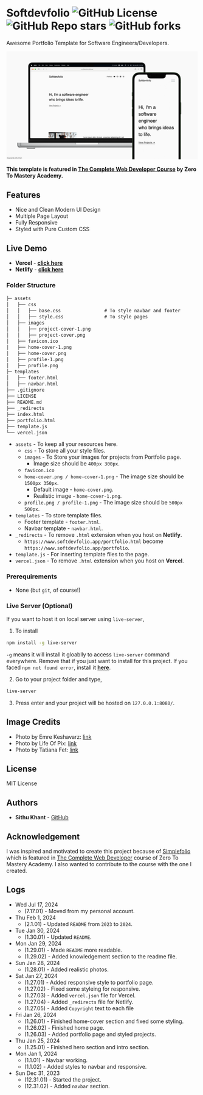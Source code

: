 # Softdevfolio ![GitHub License](https://img.shields.io/github/license/sithu-khant/softdevfolio) ![GitHub Repo stars](https://img.shields.io/github/stars/sithu-khant/softdevfolio) ![GitHub forks](https://img.shields.io/github/forks/sithu-khant/softdevfolio)

Awesome Portfolio Template for Software Engineers/Developers.

![](assets/softdevfolio-cover.png)

**This template is featured in [The Complete Web Developer Course](https://zerotomastery.io/courses/coding-bootcamp/) by
Zero To Mastery Academy.**

## Features

* Nice and Clean Modern UI Design
* Multiple Page Layout
* Fully Responsive
* Styled with Pure Custom CSS

## Live Demo

* **Vercel** - **[click here](https://softdevfolio.vercel.app/)**
* **Netlify** - **[click here](https://softdevfolio.Netlify.app/)**

[//]: # (## To support my work?)

[//]: # ()
[//]: # (<a href="https://www.buymeacoffee.com/sithukhant" target="_blank"><img src="https://cdn.buymeacoffee.com/buttons/v2/arial-yellow.png" alt="Buy Me A Coffee" style="height: 60px !important;width: 217px !important;" ></a>)

### Folder Structure

```
├─ assets
│   ├── css
│   │   ├── base.css                # To style navbar and footer
│   │   ├── style.css               # To style pages
│   ├── images                      
│   │   ├── project-cover-1.png    
│   │   ├── project-cover.png
│   ├── favicon.ico
│   ├── home-cover-1.png
│   ├── home-cover.png
│   ├── profile-1.png
│   ├── profile.png
├─ templates
│   ├── footer.html
│   ├── navbar.html
├── .gitignore
├── LICENSE
├── README.md
├── _redirects
├── index.html
├── portfolio.html
├── template.js
└── vercel.json
```

* `assets` - To keep all your resources here.
    * `css` - To store all your style files.
    * `images` - To Store your images for projects from Portfolio page.
        * Image size should be `400px 300px`.
    * `favicon.ico`
    * `home-cover.png / home-cover-1.png` - The image size should be `1500px 350px`.
        * Default image -  `home-cover.png`.
        * Realistic image - `home-cover-1.png`.
    * `profile.png / profile-1.png` - The image size should be `500px 500px`.
* `templates` - To store template files.
    * Footer template - `footer.html`.
    * Navbar template - `navbar.html`.
* `_redirects` - To remove `.html` extension when you host on **Netlify**.
    * `https://www.softdevfolio.app/portfolio.html` become `https://www.softdevfolio.app/portfolio`.
* `template.js` - For inserting template files to the page.
* `vercel.json` - To remove `.html` extension when you host on **Vercel**.

### Prerequirements

* None (but `git`, of course!)

### Live Server (Optional)

If you want to host it on local server using `live-server`,

1. To install

```bash
npm install -g live-server
```

`-g` means it will install it gloablly to access `live-server` command everywhere. Remove that if you just want to
install for this project. If you faced `npm not found error`, install it **[here](https://nodejs.org/en/download/)**.

2. Go to your project folder and type,

```bash
live-server
```

3. Press enter and your project will be hosted on `127.0.0.1:8080/`.

## Image Credits

* Photo by Emre
  Keshavarz: [link](https://www.pexels.com/photo/man-in-brown-suit-jacket-standing-near-green-trees-3739943/)
* Photo by Life Of Pix: [link](https://www.pexels.com/photo/silver-laptop-computer-next-to-ceramic-cup-42408/)
* Photo by Tatiana
  Fet: [link](https://www.pexels.com/photo/aerial-view-and-grayscale-photography-of-high-rise-buildings-1105766/)

## License

MIT License

## Authors

* **Sithu Khant** - [GitHub](https://www.github.com/sithu-khant)

## Acknowledgement

I was inspired and motivated to create this project because of [Simplefolio](https://github.com/cobiwave/simplefolio)
which is featured in [The Complete Web Developer](https://zerotomastery.io/courses/coding-bootcamp/) course of Zero To
Mastery Academy. I also wanted to contribute to the course with the one I created.

## Logs

* Wed Jul 17, 2024
    * (7.17.01) - Moved from my personal account.
* Thu Feb 1, 2024
    * (2.1.01) - Updated `README` from `2023` to `2024`.
* Tue Jan 30, 2024
    * (1.30.01) - Updated `README`.
* Mon Jan 29, 2024
    * (1.29.01) - Made `README` more readable.
    * (1.29.02) - Added knowledgement section to the readme file.
* Sun Jan 28, 2024
    * (1.28.01) - Added realistic photos.
* Sat Jan 27, 2024
    * (1.27.01) - Added responsive style to portfolio page.
    * (1.27.02) - Fixed some styleing for responsive.
    * (1.27.03) - Added `vercel.json` file for Vercel.
    * (1.27.04) - Added `_redirects` file for Netlify.
    * (1.27.05) - Added `Copyright` text to each file
* Fri Jan 26, 2024
    * (1.26.01) - Finished home-cover section and fixed some styling.
    * (1.26.02) - Finished home page.
    * (1.26.03) - Added portfolio page and styled projects.
* Thu Jan 25, 2024
    * (1.25.01) - Finished hero section and intro section.
* Mon Jan 1, 2024
    * (1.1.01) - Navbar working.
    * (1.1.02) - Added styles to navbar and responsive.
* Sun Dec 31, 2023
    * (12.31.01) - Started the project.
    * (12.31.02) - Added `navbar` section.
